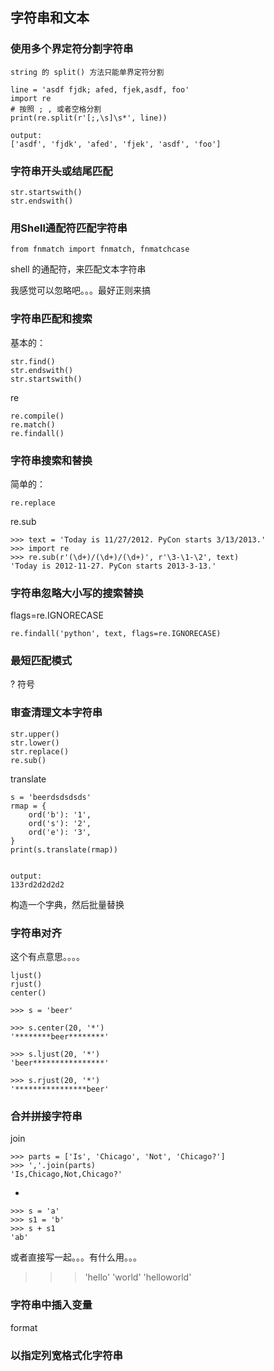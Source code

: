 ## 字符串和文本

### 使用多个界定符分割字符串


```
string 的 split() 方法只能单界定符分割
```

```
line = 'asdf fjdk; afed, fjek,asdf, foo'
import re
# 按照 ; , 或者空格分割
print(re.split(r'[;,\s]\s*', line))

output:
['asdf', 'fjdk', 'afed', 'fjek', 'asdf', 'foo']
```

### 字符串开头或结尾匹配

```
str.startswith()
str.endswith()
```

###  用Shell通配符匹配字符串


```
from fnmatch import fnmatch, fnmatchcase
```

shell 的通配符，来匹配文本字符串

我感觉可以忽略吧。。。最好正则来搞

### 字符串匹配和搜索

基本的：

```
str.find()
str.endswith()
str.startswith()
```

re

```
re.compile()
re.match()
re.findall()
```

### 字符串搜索和替换

简单的：

```
re.replace
```

re.sub

```
>>> text = 'Today is 11/27/2012. PyCon starts 3/13/2013.'
>>> import re
>>> re.sub(r'(\d+)/(\d+)/(\d+)', r'\3-\1-\2', text)
'Today is 2012-11-27. PyCon starts 2013-3-13.'
```

### 字符串忽略大小写的搜索替换


flags=re.IGNORECASE

```
re.findall('python', text, flags=re.IGNORECASE)
```

### 最短匹配模式

? 符号

### 审查清理文本字符串

```
str.upper()
str.lower()
str.replace()
re.sub()
```

translate

```
s = 'beerdsdsdsds'
rmap = {
    ord('b'): '1',
    ord('s'): '2',
    ord('e'): '3',
}
print(s.translate(rmap))


output:
133rd2d2d2d2
```

构造一个字典，然后批量替换

### 字符串对齐

这个有点意思。。。。

```
ljust()
rjust()
center()
```

```
>>> s = 'beer'

>>> s.center(20, '*')
'********beer********'

>>> s.ljust(20, '*')
'beer****************'

>>> s.rjust(20, '*')
'****************beer'
```

### 合并拼接字符串

join

```
>>> parts = ['Is', 'Chicago', 'Not', 'Chicago?']
>>> ','.join(parts)
'Is,Chicago,Not,Chicago?'
```

+ 

```
>>> s = 'a'
>>> s1 = 'b'
>>> s + s1
'ab'
```

或者直接写一起。。。有什么用。。。

>>> 'hello' 'world'
'helloworld'

### 字符串中插入变量

format


### 以指定列宽格式化字符串


